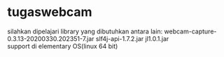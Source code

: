 # tugaswebcam
silahkan dipelajari
library yang dibutuhkan antara lain:
webcam-capture-0.3.13-20200330.202351-7.jar
slf4j-api-1.7.2.jar
jl1.0.1.jar  
support di elementary OS(linux 64 bit)

